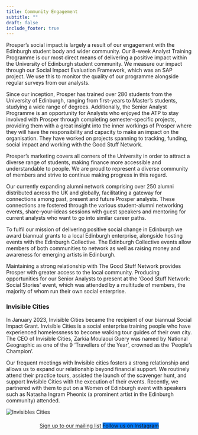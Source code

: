 ```yaml
---
title: Community Engagement
subtitle: ""
draft: false
include_footer: true
---
```

Prosper’s social impact is largely a result of our engagement with the Edinburgh student body and wider community. Our 8-week Analyst Training Programme is our most direct means of delivering a positive impact within the University of Edinburgh student community. We measure our impact through our Social Impact Evaluation Framework, which was an SAP project. We use this to monitor the quality of our programme alongside regular surveys from our analysts. 

Since our inception, Prosper has trained over 280 students from the University of Edinburgh, ranging from first-years to Master’s students, studying a wide range of degrees. Additionally, the Senior Analyst Programme is an opportunity for Analysts who enjoyed the ATP to stay involved with Prosper through completing semester-specific projects, providing them with a great insight into the inner workings of Prosper where they will have the responsibility and capacity to make an impact on the organisation. They have worked on projects spanning to tracking, funding, social impact and working with the Good Stuff Network. 

Prosper’s marketing covers all corners of the University in order to attract a diverse range of students, making finance more accessible and understandable to people. We are proud to represent a diverse community of members and strive to continue making progress in this regard. 

Our currently expanding alumni network comprising over 250 alumni distributed across the UK and globally, facilitating a gateway for connections among past, present and future Prosper analysts. These connections are fostered through the various student-alumni networking events, share-your-ideas sessions with guest speakers and mentoring for current analysts who want to go into similar career paths. 

To fulfil our mission of delivering positive social change in Edinburgh we award biannual grants to a local Edinburgh enterprise, alongside hosting events with the Edinburgh Collective. The Edinburgh Collective events allow members of both communities to network as well as raising money and awareness for emerging artists in Edinburgh. 

Maintaining a strong relationship with The Good Stuff Network provides Prosper with greater access to the local community. Producing opportunities for our Senior Analysts to present at the ‘Good Stuff Network: Social Stories’ event, which was attended by a multitude of members, the majority of whom run their own social enterprise.

### **Invisible Cities** 

In January 2023, Invisible Cities became the recipient of our biannual Social Impact Grant. Invisible Cities is a social enterprise training people who have experienced homelessness to become walking tour guides of their own city. The CEO of Invisible Cities, Zarkia Moulaoui Guery was named by National Geographic as one of the 9 ‘Travellers of the Year’, crowned as the ‘People’s Champion’. 

Our frequent meetings with Invisible cities fosters a strong relationship and allows us to expand our relationship beyond financial support. We routinely attend their practice tours, assisted the launch of the scavenger hunt, and support Invisible Cities with the execution of their events. Recently, we partnered with them to put on a Women of Edinburgh event with speakers such as Natasha Ingram Pheonix (a prominent artist in the Edinburgh community) attended. 

![Invisibles Cities](/images/main-logo-2x.png)

<div style="width: wrap; margin: auto; text-align: center; margin: 20px 0px 20px;">

<a href="http://eepurl.com/dEBYnX">
<span class="button signup-button rounded secondary-btn raised" style="width: 250px; margin: auto; margin-top: 5px; margin-bottom: 5px;">
    Sign up to our mailing list
</span>
</a>

<a href="https://www.instagram.com/prospersocialfinance?igshid=OGQ5ZDc2ODk2ZA%3D%3D">
<span class="button signup-button rounded secondary-btn raised" style="background: #0078ff; border: none; width: 250px; margin: auto; margin-top: 5px; margin-bottom: 5px;">
    Follow us on Instagram
</span>
</a>

</div>